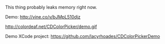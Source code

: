 This thing probably leaks memory right now.

Demo: http://vine.co/v/bJMpL510djz

http://colordeaf.net/CDColorPicker/demo.gif

Demo XCode project: https://github.com/lacyrhoades/CDColorPickerDemo

